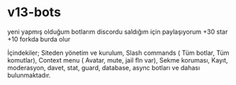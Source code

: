 # v13-bots
yeni yapmış olduğum botlarım discordu saldığım için paylaşıyorum +30 star +10 forkda burda olur

İçindekiler;
Siteden yönetim ve kurulum,
Slash commands ( Tüm botlar, Tüm komutlar),
Context menu ( Avatar, mute, jail fln var),
Sekme koruması,
Kayıt, moderasyon, davet, stat, guard, database, async botları ve dahası bulunmaktadır.
